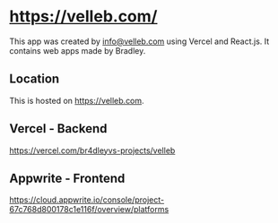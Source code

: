 # https://velleb.com/

This app was created by info@velleb.com using Vercel and React.js. It contains web apps made by Bradley.

## Location

This is hosted on https://velleb.com.

## Vercel - Backend
https://vercel.com/br4dleyvs-projects/velleb

## Appwrite - Frontend
https://cloud.appwrite.io/console/project-67c768d800178c1e116f/overview/platforms
